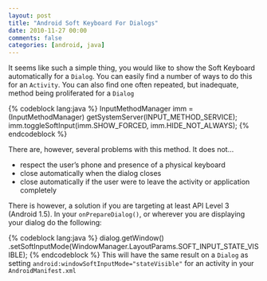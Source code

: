 ```yaml
---
layout: post
title: "Android Soft Keyboard For Dialogs"
date: 2010-11-27 00:00
comments: false
categories: [android, java]
---
```


It seems like such a simple thing, you would like to show the Soft Keyboard automatically for a `Dialog`. You can easily find a number of ways to do this for an `Activity`. You can also find one often repeated, but inadequate, method being proliferated for a `Dialog`

{% codeblock lang:java %}
InputMethodManager imm =
(InputMethodManager) getSystemServer(INPUT_METHOD_SERVICE);
imm.toggleSoftInput(imm.SHOW_FORCED, imm.HIDE_NOT_ALWAYS);
{% endcodeblock %}

There are, however, several problems with this method. It does not…

- respect the user’s phone and presence of a physical keyboard
- close automatically when the dialog closes
- close automatically if the user were to leave the activity or application completely

There is however, a solution if you are targeting at least API Level 3 (Android 1.5). In your `onPrepareDialog()`, or wherever you are displaying your dialog do the following:

{% codeblock lang:java %}
dialog.getWindow()
   .setSoftInputMode(WindowManager.LayoutParams.SOFT_INPUT_STATE_VISIBLE);
{% endcodeblock %}
This will have the same result on a `Dialog` as setting `android:windowSoftInputMode="stateVisible"` for an activity in your `AndroidManifest.xml`
